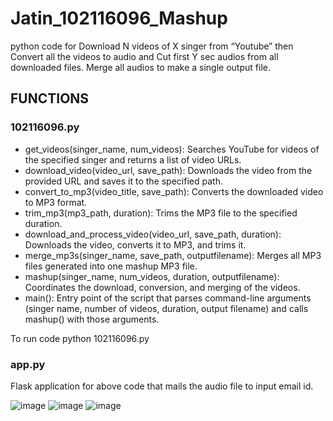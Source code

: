 # Jatin_102116096_Mashup

python code for Download N videos of X singer from “Youtube”  then Convert all the videos to audio and Cut first Y sec audios from all downloaded files. Merge all audios to make a single output file.

## FUNCTIONS

### 102116096.py
  - get_videos(singer_name, num_videos): Searches YouTube for videos of the specified singer and returns a list of video URLs.
  - download_video(video_url, save_path): Downloads the video from the provided URL and saves it to the specified path.
  - convert_to_mp3(video_title, save_path): Converts the downloaded video to MP3 format.
  - trim_mp3(mp3_path, duration): Trims the MP3 file to the specified duration.
  - download_and_process_video(video_url, save_path, duration): Downloads the video, converts it to MP3, and trims it.
  - merge_mp3s(singer_name, save_path, outputfilename): Merges all MP3 files generated into one mashup MP3 file.
  - mashup(singer_name, num_videos, duration, outputfilename): Coordinates the download, conversion, and merging of the videos.
  - main(): Entry point of the script that parses command-line arguments (singer name, number of videos, duration, output filename) and calls mashup() with those arguments.

To run code
python 102116096.py 

### app.py

Flask application for above code that mails the audio file to input email id. 

![image](https://github.com/kkamal2003/mashup/assets/126082752/3d32f4bd-3164-4e80-999b-646723420b17)
![image](https://github.com/kkamal2003/mashup/assets/126082752/6527675c-061c-40f7-8911-b87d4e61adf3)
![image](https://github.com/kkamal2003/mashup/assets/126082752/2173129e-8184-45ad-aaf2-cb2e4eaf7872)
